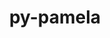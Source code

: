 ---
title: "py-pamela"
layout: cache
categories: [package, v0.19]
meta: {"versions": ["1.0.0"], "compilers": ["gcc@=11.1.0", "oneapi@=2022.1.0"], "oss": ["ubuntu20.04"], "platforms": ["linux"], "targets": ["x86_64"], "stacks": ["e4s", "e4s-oneapi"], "num_specs": 2, "num_specs_by_stack": {"e4s": 1, "e4s-oneapi": 1}}
spec_details: [{"hash": "4bg3ahwva4x2ei6il2x4fmg4awn423sh", "compiler": "gcc@=11.1.0", "versions": ["1.0.0"], "os": "ubuntu20.04", "platform": "linux", "target": "x86_64", "variants": ["build_system=python_pip"], "stacks": ["e4s"], "size": "-", "tarball": "https://binaries.spack.io/releases/v0.19/build_cache/linux-ubuntu20.04-x86_64/gcc-11.1.0/py-pamela-1.0.0/linux-ubuntu20.04-x86_64-gcc-11.1.0-py-pamela-1.0.0-4bg3ahwva4x2ei6il2x4fmg4awn423sh.spack"}, {"hash": "rqfwaxezjiwjp6trtbe2qyp4utoxofce", "compiler": "oneapi@=2022.1.0", "versions": ["1.0.0"], "os": "ubuntu20.04", "platform": "linux", "target": "x86_64", "variants": ["build_system=python_pip"], "stacks": ["e4s-oneapi"], "size": "-", "tarball": "https://binaries.spack.io/releases/v0.19/build_cache/linux-ubuntu20.04-x86_64/oneapi-2022.1.0/py-pamela-1.0.0/linux-ubuntu20.04-x86_64-oneapi-2022.1.0-py-pamela-1.0.0-rqfwaxezjiwjp6trtbe2qyp4utoxofce.spack"}]
---